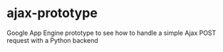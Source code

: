 ajax-prototype
==============

Google App Engine prototype to see how to handle a simple Ajax POST request with a Python backend
